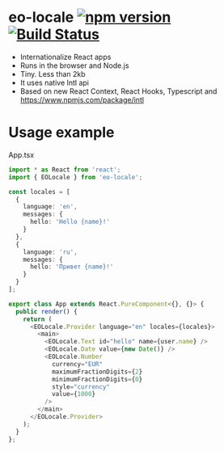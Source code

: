 # eo-locale [![npm version](https://img.shields.io/npm/v/eo-locale.svg?style=flat)](https://www.npmjs.com/package/eo-locale) [![Build Status](https://travis-ci.org/ibitcy/eo-locale.svg?branch=master)](https://travis-ci.org/ibitcy/eo-locale)

* Internationalize React apps
* Runs in the browser and Node.js
* Tiny. Less than 2kb
* It uses native Intl api
* Based on new React Context, React Hooks, Typescript and https://www.npmjs.com/package/intl

# Usage example

App.tsx

```ts
import * as React from 'react';
import { EOLocale } from 'eo-locale';

const locales = [
  {
    language: 'en',
    messages: {
      hello: 'Hello {name}!'
    }
  },
  {
    language: 'ru',
    messages: {
      hello: 'Привет {name}!'
    }
  }
];

export class App extends React.PureComponent<{}, {}> {
  public render() {
    return (
      <EOLocale.Provider language="en" locales={locales}>
        <main>
          <EOLocale.Text id="hello" name={user.name} />
          <EOLocale.Date value={new Date()} />
          <EOLocale.Number
            currency="EUR"
            maximumFractionDigits={2}
            minimumFractionDigits={0}
            style="currency"
            value={1000}
          />
        </main>
      </EOLocale.Provider>
    );
  }
};
```
